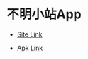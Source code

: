 # 不明小站App

- [Site Link](https://trnt.lgbt/)

- [Apk Link](https://drive.google.com/file/d/1Dl7C5XiD3kiowI59j7_UuHHLLUAT3Pew/view?usp=sharing)
